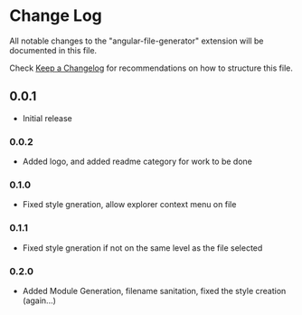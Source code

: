 # Change Log
All notable changes to the "angular-file-generator" extension will be documented in this file.

Check [Keep a Changelog](http://keepachangelog.com/) for recommendations on how to structure this file.

## 0.0.1
- Initial release
### 0.0.2 
- Added logo, and added readme category for work to be done
### 0.1.0 
- Fixed style gneration, allow explorer context menu on file
### 0.1.1 
- Fixed style gneration if not on the same level as the file selected
### 0.2.0 
- Added Module Generation, filename sanitation, fixed the style creation (again...)
